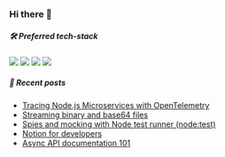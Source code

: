 ### Hi there 👋

<!--
**zsevic/zsevic** is a ✨ _special_ ✨ repository because its `README.md` (this file) appears on your GitHub profile.

Here are some ideas to get you started:

- 🔭 I’m currently working on ...
- 🌱 I’m currently learning ...
- 👯 I’m looking to collaborate on ...
- 🤔 I’m looking for help with ...
- 💬 Ask me about ...
- 📫 How to reach me: ...
- 😄 Pronouns: ...
- ⚡ Fun fact: ...
-->

##### :hammer_and_wrench: Preferred tech-stack
<img src="https://img.shields.io/badge/node.js%20-%2343853D.svg?&style=for-the-badge&logo=node.js&logoColor=white"/> <img src="https://img.shields.io/badge/typescript%20-%23007ACC.svg?&style=for-the-badge&logo=typescript&logoColor=white"/> <img src="https://img.shields.io/badge/nestjs%20-%23E0234E.svg?&style=for-the-badge&logo=nestjs&logoColor=white" /> <img src ="https://img.shields.io/badge/postgres-%23316192.svg?&style=for-the-badge&logo=postgresql&logoColor=white"/>

##### :pencil: Recent posts
<!-- BLOG-POST-LIST:START -->
- [Tracing Node.js Microservices with OpenTelemetry](https://sevic.dev/notes/opentelemetry-tracing/)
- [Streaming binary and base64 files](https://sevic.dev/notes/streaming-files/)
- [Spies and mocking with Node test runner &lpar;node:test&rpar;](https://sevic.dev/notes/spies-mocking-node-test-runner/)
- [Notion for developers](https://sevic.dev/notion-for-developers/)
- [Async API documentation 101](https://sevic.dev/notes/async-api-docs/)
<!-- BLOG-POST-LIST:END -->

